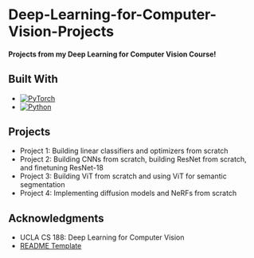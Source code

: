 # Deep-Learning-for-Computer-Vision-Projects

#### Projects from my Deep Learning for Computer Vision Course! 

## Built With
- [![PyTorch][PyTorch_Logo]][PyTorch-url]
- [![Python][Python_Logo]][Python-url]

## Projects
* Project 1: Building linear classifiers and optimizers from scratch
* Project 2: Building CNNs from scratch, building ResNet from scratch, and finetuning ResNet-18
* Project 3: Building ViT from scratch and using ViT for semantic segmentation
* Project 4: Implementing diffusion models and NeRFs from scratch


<!-- ACKNOWLEDGMENTS -->
## Acknowledgments
* UCLA CS 188: Deep Learning for Computer Vision
* [README Template](https://github.com/othneildrew/Best-README-Template)
   
[Python_Logo]: https://img.shields.io/badge/python-3670A0?style=for-the-badge&logo=python&logoColor=ffdd54
[PyTorch_Logo]: https://img.shields.io/badge/PyTorch-black?logo=PyTorch
[Python-url]: https://www.python.org/
[PyTorch-url]: https://pytorch.org/

